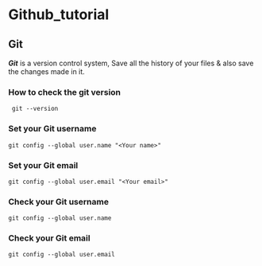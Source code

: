 # Github_tutorial


## Git
**_Git_** is a version control system, Save all the history of your files & also save the changes made in it.
### How to check the git version

```
 git --version 
```
### Set your Git username

```
git config --global user.name "<Your name>"

```
### Set your Git email

```
git config --global user.email "<Your email>"

```
### Check your Git username

```
git config --global user.name

```
### Check your Git email

```
git config --global user.email

```
